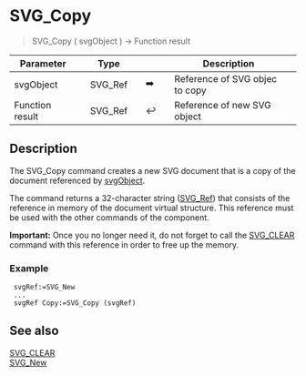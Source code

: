 <!-- -->
# SVG_Copy

> SVG_Copy ( svgObject ) -> Function result

| Parameter |     | Type |     |     |     | Description |     |
| --- | --- | --- | --- | --- | --- | --- | --- |
| svgObject |     | SVG_Ref |     | ➡️ |     | Reference of SVG objec to copy |     |
| Function result |     | SVG_Ref |     | ↩️ |     | Reference of new SVG object |     |

## Description

The SVG_Copy command creates a new SVG document that is a copy of the document referenced by [svgObject](## "Reference of SVG objec to copy").

The command returns a 32-character string ([SVG_Ref](## "Unique ID of an SVG file")) that consists of the reference in memory of the document virtual structure. This reference must be used with the other commands of the component.

**Important:** Once you no longer need it, do not forget to call the [SVG_CLEAR](SVG_CLEAR.md)  command with this reference in order to free up the memory.

### Example  

```4d
 svgRef:=SVG_New   
 ...  
 svgRef Copy:=SVG_Copy (svgRef)
```

## See also

[SVG_CLEAR](SVG_CLEAR.md)  
[SVG_New](SVG_New.md)
